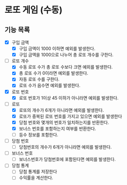 # 로또 게임 (수동)

## 기능 목록

- [x] 구입 금액
  - [x] 구입 금액이 1000 이하면 예외를 발생한다.
  - [x] 구입 금액을 1000으로 나누어 총 로또 개수를 구한다.
- [ ] 로또 개수
  - [x] 수동 로또 수가 총 로또 수보다 크면 예외를 발생한다.
  - [x] 총 로또 수가 0이라면 예외를 발생한다.
  - [x] 자동 로또 수를 구한다.
  - [x] 로또 수가 음수면 예외를 발생한다.
- [x] 로또 번호
  - [x] 로또 번호가 1이상 45 이하가 아니라면 예외를 발생한다.
- [ ] 로또
  - [x] 로또의 개수가 6개가 아니라면 예외를 발생한다.
  - [x] 로또가 중복된 로또 번호를 가지고 있으면 예외를 발생한다
  - [x] 당첨 번호와 몇개의 번호가 일치하는지를 반환한다.
  - [x] 보너스 번호를 포함하는지 여부를 반환한다.
  - [ ] 등수 정보를 포함한다.
- [ ] 당첨 번호
  - [ ] 당첨번호의 개수가 6개가 아니라면 예외를 발생한다.
- [ ] 보너스 번호
  - [ ] 보너스번호가 당첨번호에 포함된다면 예외를 발생한다.
- [ ] 당첨 통계
  - [ ] 당첨 통계를 저장한다
  - [ ] 수익률을 계산한다.